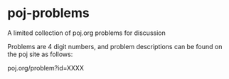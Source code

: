 poj-problems
============

A limited collection of poj.org problems for discussion

Problems are 4 digit numbers, and problem descriptions can be found on the poj site as follows:

poj.org/problem?id=XXXX
